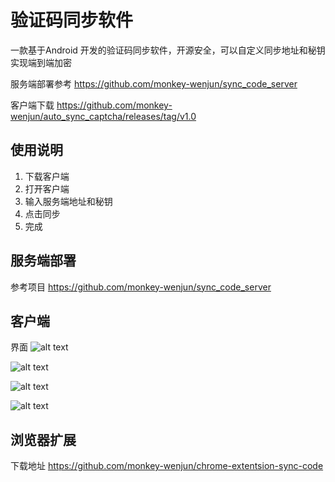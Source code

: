 # 验证码同步软件


一款基于Android 开发的验证码同步软件，开源安全，可以自定义同步地址和秘钥实现端到端加密

服务端部署参考 https://github.com/monkey-wenjun/sync_code_server

客户端下载 https://github.com/monkey-wenjun/auto_sync_captcha/releases/tag/v1.0


## 使用说明

1. 下载客户端
2. 打开客户端
3. 输入服务端地址和秘钥
4. 点击同步
5. 完成

## 服务端部署

参考项目 https://github.com/monkey-wenjun/sync_code_server

## 客户端

界面
![alt text](https://github.com/monkey-wenjun/auto_sync_captcha/blob/master/img/app1.jpg)

![alt text](https://github.com/monkey-wenjun/auto_sync_captcha/blob/master/img/app2.png)


![alt text](https://github.com/monkey-wenjun/auto_sync_captcha/blob/master/img/app3.png)


![alt text](https://github.com/monkey-wenjun/auto_sync_captcha/blob/master/img/chrome-exte.png)



## 浏览器扩展

下载地址 https://github.com/monkey-wenjun/chrome-extentsion-sync-code
